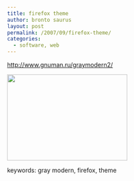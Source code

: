 ```yaml
---
title: firefox theme
author: bronto saurus
layout: post
permalink: /2007/09/firefox-theme/
categories:
  - software, web
---
```

<a href="http://www.gnuman.ru/graymodern2/" target="_blank" >http://www.gnuman.ru/graymodern2/</a>

<img src="/images/gray_modern.jpg" width="281" height="201" border="0" alt="" />

keywords: gray modern, firefox, theme